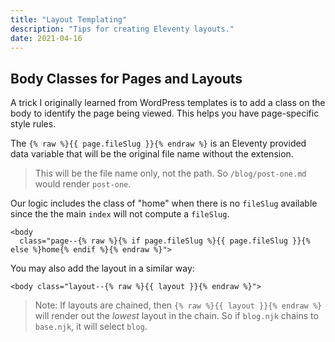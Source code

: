 ```yaml
---
title: "Layout Templating"
description: "Tips for creating Eleventy layouts."
date: 2021-04-16
---
```


## Body Classes for Pages and Layouts

A trick I originally learned from WordPress templates is to add a class on the body to identify the page being viewed. This helps you have page-specific style rules.

The `{% raw %}{{ page.fileSlug }}{% endraw %}` is an Eleventy provided data variable that will be the original file name without the extension.

> This will be the file name only, not the path. So `/blog/post-one.md` would render `post-one`.

Our logic includes the class of "home" when there is no `fileSlug` available since the the main `index` will not compute a `fileSlug`.

```twig
<body
  class="page--{% raw %}{% if page.fileSlug %}{{ page.fileSlug }}{% else %}home{% endif %}{% endraw %}">
```

You may also add the layout in a similar way:

```twig
<body class="layout--{% raw %}{{ layout }}{% endraw %}">
```

> Note: If layouts are chained, then `{% raw %}{{ layout }}{% endraw %}` will render out the _lowest_ layout in the chain. So if `blog.njk` chains to `base.njk`, it will select `blog`.
